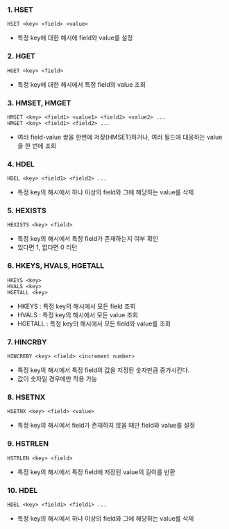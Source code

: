 ### 1. HSET

```
HSET <key> <field> <value>
```

- 특정 key에 대한 해시에 field와 value를 설정

### 2. HGET

```
HGET <key> <field>
```

- 특정 key에 대한 해시에서 특정 field의 value 조회

### 3. HMSET, HMGET

```
HMSET <key> <field1> <value1> <field2> <value2> ...
HMGET <key> <field1> <field2> ...
```

- 여러 field-value 쌍을 한번에 저장(HMSET)하거나, 여러 필드에 대응하는 value을 한 번에 조회

### 4. HDEL

```
HDEL <key> <field1> <field2> ...
```

- 특정 key의 해시에서 하나 이상의 field와 그에 해당하는 value를 삭제

### 5. HEXISTS

```
HEXISTS <key> <field>
```

- 특정 key의 해시에서 특정 field가 존재하는지 여부 확인
- 있다면 1, 없다면 0 리턴

### 6. HKEYS, HVALS, HGETALL

```
HKEYS <key>
HVALS <key>
HGETALL <key>
```

- HKEYS : 특정 key의 해시에서 모든 field 조회
- HVALS : 특정 key의 해시에서 모든 value 조회
- HGETALL : 특정 key의 해시에서 모든 field와 value를 조회

### 7. HINCRBY

```
HINCREBY <key> <field> <increment number>
```

- 특정 key의 해시에서 특정 field의 값을 지정된 숫자만큼 증가시킨다.
- 값이 숫자일 경우에만 적용 가능

### 8. HSETNX

```
HSETNX <key> <field> <value>
```

- 특정 key의 해시에서 field가 존재하지 않을 때만 field와 value를 설정

### 9. HSTRLEN

```
HSTRLEN <key> <field>
```

- 특정 key의 해시에서 특정 field에 저장된 value의 길이를 반환

### 10. HDEL

```
HDEL <key> <field1> <field1> ...
```

- 특정 key의 해시에서 하나 이상의 field와 그에 해당하는 value를 삭제
